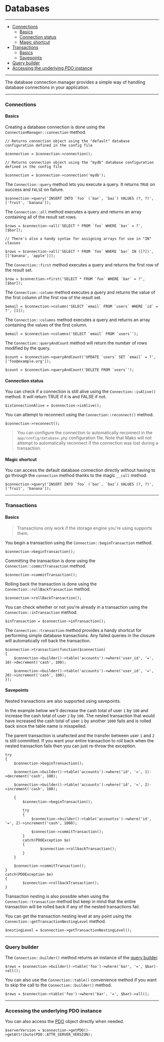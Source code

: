 # Databases

--------------------------------------------------------

* [Connections](#connections)
	- [Basics](#connections:basics)
	- [Connection status](#connection_status)
	- [Magic shortcut](#connections:magic_shortcut)
* [Transactions](#transactions)
	- [Basics](#transactions:basics)
	- [Savepoints](#transactions:savepoints)
* [Query builder](#query_builder)
* [Accessing the underlying PDO instance](#accessing_the_underlying_pdo_instance)

--------------------------------------------------------

The database connection manager provides a simple way of handling database connections in your application.

--------------------------------------------------------

<a id="connections"></a>

### Connections

<a id="connections:basics"></a>

#### Basics

Creating a database connection is done using the ```ConnectionManager::connection``` method.

	// Returns connection object using the "default" database configuration defined in the config file

	$connection = $connection->connection();

	// Returns connection object using the "mydb" database configuration defined in the config file

	$connection = $connection->connection('mydb');

The ```Connection::query``` method lets you execute a query. It returns ```TRUE``` on success and ```FALSE``` on failure.

	$connection->query('INSERT INTO `foo` (`bar`, `baz`) VALUES (?, ?)', ['fruit', 'banana']);

The ```Connection::all``` method executes a query and returns an array containing all of the result set rows.

	$rows = $connection->all('SELECT * FROM `foo` WHERE `bar` = ?', [$bar]);

	// There's also a handy syntax for assigning arrays for use in "IN" clauses

	$rows = $connection->all('SELECT * FROM `foo` WHERE `bar` IN ([?])', [['banana', 'apple']]);

The ```Connection::first``` method executes a query and returns the first row of the result set.

	$row = $connection->first('SELECT * FROM `foo` WHERE `bar` = ?', [$bar]);

The ```Connection::column``` method executes a query and returns the value of the first column of the first row of the result set.

	$email = $connection->column('SELECT `email` FROM `users` WHERE `id` = ?', [1]);

The ```Connection::columns``` method executes a query and returns an array containing the values of the first column.

	$email = $connection->columns('SELECT `email` FROM `users`');

The ```Connection::queryAndCount``` method will return the number of rows modified by the query.

	$count = $connection->queryAndCount('UPDATE `users` SET `email` = ?', ['foo@example.org']);

	$count = $connection->queryAndCount('DELETE FROM `users`');

<a id="connection_status"></a>

#### Connection status

You can check if a connection is still alive using the ```Connection::isAlive()``` method. It will return TRUE if it is and FALSE if not.

	$isConnectionAlive = $connection->isAlive();

You can attempt to reconnect using the ```Connection::reconnect()``` method.

	$connection->reconnect();

> You can configure the connection to automatically reconnect in the ```app/config/database.php``` configuration file. Note that Mako will not attempt to automatically reconnect if the connection was lost during a transaction.

<a id="connections:magic_shortcut"></a>

#### Magic shortcut

You can access the default database connection directly without having to go through the ```connection``` method thanks to the magic ```__call``` method.

	$connection->query('INSERT INTO `foo` (`bar`, `baz`) VALUES (?, ?)', ['fruit', 'banana']);

--------------------------------------------------------

<a id="transactions"></a>

### Transactions


<a id="transactions:basics"></a>

#### Basics

> Transactions only work if the storage engine you're using supports them.

You begin a transaction using the ```Connection::beginTransaction``` method.

	$connection->beginTransaction();

Committing the transaction is done using the ```Connection::commitTransaction``` method.

	$connection->commitTransaction();

Rolling back the transaction is done using the ```Connection::rollBackTransaction``` method.

	$connection->rollBackTransaction();

You can check whether or not you're already in a transaction using the ```Connection::inTransaction``` method.

	$inTransaction = $connection->inTransaction();

The ```Connection::transaction``` method provides a handy shortcut for performing simple database transactions. Any failed queries in the closure will automatically roll back the transaction.

	$connection->transaction(function($connection)
	{
		$connection->builder()->table('accounts')->where('user_id', '=', 10)->decrement('cash', 100);

		$connection->builder()->table('accounts')->where('user_id', '=', 20)->increment('cash', 100);
	});

<a id="transactions:savepoints"></a>

#### Savepoints

Nested transactions are also supported using savepoints.

In the example below we'll decrease the cash total of user `1` by `100` and increase the cash total of user `2` by `100`. The nested transaction that would have increased the cash total of user `1` by another `1000` fails and is rolled back since the table name is misspelled.

The parent transaction is unafected and the transfer between user `1` and `2` is still committed. If you want your entire transaction to roll back when the nested transaction fails then you can just re-throw the exception.

	try
	{
		$connection->beginTransaction();

		$connection->builder()->table('accounts')->where('id', '=', 1)->decrement('cash', 100);

		$connection->builder()->table('accounts')->where('id', '=', 2)->increment('cash', 100);

		{
			$connection->beginTransaction();

			try
			{
				$connection->builder()->table('accountss')->where('id', '=', 2)->increment('cash', 1000);

				$connection->commitTransaction();
			}
			catch(PDOException $e)
			{
					$connection->rollbackTransaction();
			}
		}

		$connection->commitTransaction();
	}
	catch(PDOException $e)
	{
			$connection->rollbackTransaction();
	}

Transaction nesting is also possible when using the ```Connection::transaction``` method but keep in mind that the entire transaction will be rolled back if any of the nested transactions fail.

You can get the transaction nesting level at any point using the ```Connection::getTransactionNestingLevel``` method.

	$nestingLevel = $connection->getTransactionNestingLevel();

--------------------------------------------------------

<a id="query_builder"></a>

### Query builder

The ```Connection::builder()``` method returns an instance of the [query builder](:base_url:/docs/:version:/databases-sql:query-builder).

	$rows = $connection->builder()->table('foo')->where('bar', '=', $bar)->all();

You can also use the ```Connection::table()``` convenience method if you want to skip the call to the ```Connection::builder()``` method.

	$rows = $connection->table('foo')->where('bar', '=', $bar)->all();

--------------------------------------------------------

<a id="accessing_the_underlying_pdo_instance"></a>

### Accessing the underlying PDO instance

You can also access the [PDO](http://php.net/manual/en/book.pdo.php) object directly when needed.

	$serverVersion = $connection->getPDO()->getAttribute(PDO::ATTR_SERVER_VERSION);